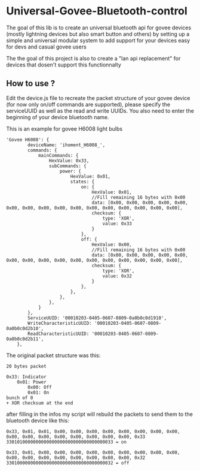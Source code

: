 # Universal-Govee-Bluetooth-control
The goal of this lib is to create an universal bluetooth api for govee devices (mostly lightning devices but also smart button and others) by setting up a simple and universal modular system to add support for your devices easy for devs and casual govee users

The the goal of this project is also to create a "lan api replacement" for devices that dosen't support this functionnalty

## How to use ?
Edit the device.js file to recreate the packet structure of your govee device (for now only on/off commands are supported), please specify the serviceUUID as well as the read and write UUIDs. You also need to enter the beginning of your device bluetooth name.

This is an example for govee H6008 light bulbs


```
'Govee H6008': {
        deviceName: 'ihoment_H6008_',
        commands: {
            mainCommands: {
                HexValue: 0x33,
                subCommands: {
                    power: {
                        HexValue: 0x01,
                        states: {
                            on: {
                                HexValue: 0x01,
                                //Fill remaining 16 bytes with 0x00
                                data: [0x00, 0x00, 0x00, 0x00, 0x00, 0x00, 0x00, 0x00, 0x00, 0x00, 0x00, 0x00, 0x00, 0x00, 0x00, 0x00],
                                checksum: {
                                    type: 'XOR',
                                    value: 0x33
                                }
                            },
                            off: {
                                HexValue: 0x00,
                                //Fill remaining 16 bytes with 0x00
                                data: [0x00, 0x00, 0x00, 0x00, 0x00, 0x00, 0x00, 0x00, 0x00, 0x00, 0x00, 0x00, 0x00, 0x00, 0x00, 0x00],
                                checksum: {
                                    type: 'XOR',
                                    value: 0x32
                                }
                            },
                        },
                    },
                },
            }
        },
        ServiceUUID: '00010203-0405-0607-0809-0a0b0c0d1910',
        WriteCharacteristicUUID: '00010203-0405-0607-0809-0a0b0c0d2b10',
        ReadCharacteristicUUID: '00010203-0405-0607-0809-0a0b0c0d2b11',
    },
```

The original packet structure was this:
```
20 bytes packet

0x33: Indicator
    0x01: Power
        0x00: Off
        0x01: On
bunch of 0
+ XOR checksum at the end
```
after filling in the infos my script will rebuild the packets to send them to the bluetooth device like this: 

```
0x33, 0x01, 0x01, 0x00, 0x00, 0x00, 0x00, 0x00, 0x00, 0x00, 0x00, 0x00, 0x00, 0x00, 0x00, 0x00, 0x00, 0x00, 0x00, 0x33
3301010000000000000000000000000000000033 = on

0x33, 0x01, 0x00, 0x00, 0x00, 0x00, 0x00, 0x00, 0x00, 0x00, 0x00, 0x00, 0x00, 0x00, 0x00, 0x00, 0x00, 0x00, 0x00, 0x32
3301000000000000000000000000000000000032 = off
```
